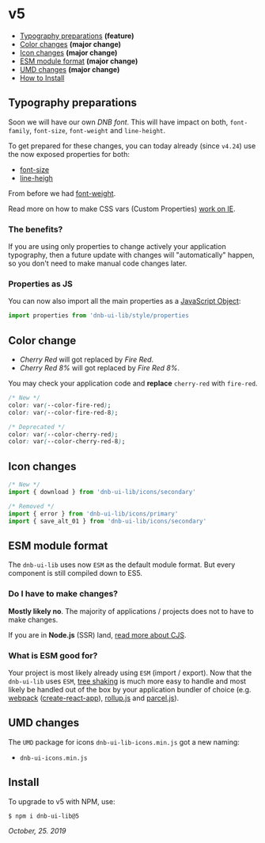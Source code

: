 # v5

- [Typography preparations](#typography-preparations) **(feature)**
- [Color changes](#color-change) **(major change)**
- [Icon changes](#icon-changes) **(major change)**
- [ESM module format](#esm-module-format) **(major change)**
- [UMD changes](#umd-changes) **(major change)**
- [How to Install](#install)

## Typography preparations

Soon we will have our own _DNB font_. This will have impact on both, `font-family`, `font-size`, `font-weight` and `line-height`.

To get prepared for these changes, you can today already (since `v4.24`) use the now exposed properties for both:

- [font-size](/uilib/typography/font-size)
- [line-heigh](/uilib/typography/line-height)

From before we had [font-weight](/uilib/typography/font-weights).

Read more on how to make CSS vars (Custom Properties) [work on IE](/uilib/usage/customisation/styling/polyfill).

### The benefits?

If you are using only properties to change actively your application typography, then a future update with changes will "automatically" happen, so you don't need to make manual code changes later.

### Properties as JS

You can now also import all the main properties as a [JavaScript Object](/uilib/usage/customisation/styling/polyfill#properties):

```js
import properties from 'dnb-ui-lib/style/properties
```

## Color change

- _Cherry Red_ will got replaced by _Fire Red_.
- _Cherry Red 8%_ will got replaced by _Fire Red 8%_.

You may check your application code and **replace** `cherry-red` with `fire-red`.

```css
/* New */
color: var(--color-fire-red);
color: var(--color-fire-red-8);

/* Deprecated */
color: var(--color-cherry-red);
color: var(--color-cherry-red-8);
```

## Icon changes

```js
/* New */
import { download } from 'dnb-ui-lib/icons/secondary'

/* Removed */
import { error } from 'dnb-ui-lib/icons/primary'
import { save_alt_01 } from 'dnb-ui-lib/icons/secondary'
```

## ESM module format

The `dnb-ui-lib` uses now `ESM` as the default module format. But every component is still compiled down to ES5.

### Do I have to make changes?

**Mostly likely no**. The majority of applications / projects does not to have to make changes.

If you are in **Node.js** (SSR) land, [read more about CJS](/uilib/usage/first-steps/es6#commonjs-cjs).

### What is ESM good for?

Your project is most likely already using `ESM` (import / export). Now that the `dnb-ui-lib` uses `ESM`, [tree shaking](/uilib/usage/first-steps/es6#tree-shaking) is much more easy to handle and most likely be handled out of the box by your application bundler of choice (e.g. [webpack](https://webpack.js.org) ([create-react-app](https://github.com/facebook/create-react-app)), [rollup.js](https://rollupjs.org/guide/en/) and [parcel.js](https://parceljs.org)).

## UMD changes

The `UMD` package for icons `dnb-ui-lib-icons.min.js` got a new naming:

- `dnb-ui-icons.min.js`

## Install

To upgrade to v5 with NPM, use:

```bash
$ npm i dnb-ui-lib@5
```

_October, 25. 2019_
